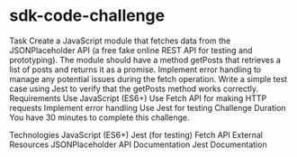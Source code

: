 # sdk-code-challenge

Task
Create a JavaScript module that fetches data from the JSONPlaceholder API (a free fake online REST API for testing and prototyping).
The module should have a method getPosts that retrieves a list of posts and returns it as a promise.
Implement error handling to manage any potential issues during the fetch operation.
Write a simple test case using Jest to verify that the getPosts method works correctly.
Requirements
Use JavaScript (ES6+)
Use Fetch API for making HTTP requests
Implement error handling
Use Jest for testing
Challenge Duration
You have 30 minutes to complete this challenge.

Technologies
JavaScript (ES6+)
Jest (for testing)
Fetch API
External Resources
JSONPlaceholder API Documentation
Jest Documentation